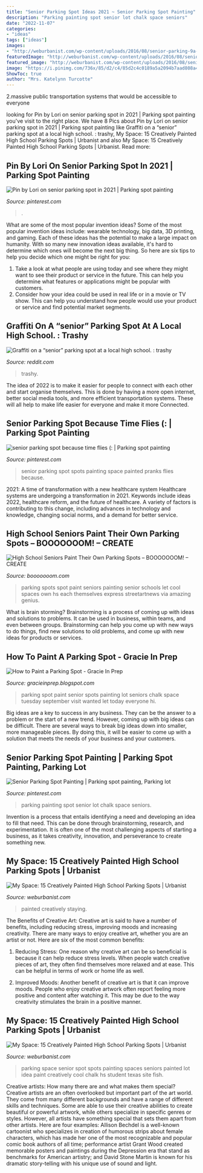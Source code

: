```yaml
---
title: "Senior Parking Spot Ideas 2021 ~ Senior Parking Spot Painting"
description: "Parking painting spot senior lot chalk space seniors"
date: "2022-11-07"
categories:
- "ideas"
tags: ["ideas"]
images:
- "http://weburbanist.com/wp-content/uploads/2016/08/senior-parking-9a-1-644x858.jpg"
featuredImage: "http://weburbanist.com/wp-content/uploads/2016/08/senior-parking-9a-1-644x858.jpg"
featured_image: "http://weburbanist.com/wp-content/uploads/2016/08/senior-parking-9a-1-644x858.jpg"
image: "https://i.pinimg.com/736x/85/d2/c4/85d2c4c0189a5a2094b7aad808a45011.jpg"
ShowToc: true
author: "Mrs. Katelynn Turcotte"
---
```



2.massive public transportation systems that would be accessible to everyone

	

		
looking for Pin by Lori on senior parking spot in 2021 | Parking spot painting you've visit to the right place. We have 8 Pics about Pin by Lori on senior parking spot in 2021 | Parking spot painting like Graffiti on a “senior” parking spot at a local high school. : trashy, My Space: 15 Creatively Painted High School Parking Spots | Urbanist and also My Space: 15 Creatively Painted High School Parking Spots | Urbanist. Read more:
		
    
## Pin By Lori On Senior Parking Spot In 2021 | Parking Spot Painting

<img loading=lazy src="https://i.pinimg.com/736x/85/d2/c4/85d2c4c0189a5a2094b7aad808a45011.jpg" onerror="this.onerror=null;this.src='https://tse4.mm.bing.net/th?id=OIP.Cfs2gNXcl_ridG5rNs4YtgHaJ3&amp;pid=15.1';" alt="Pin by Lori on senior parking spot in 2021 | Parking spot painting">

_Source: pinterest.com_

>. 

	

What are some of the most popular invention ideas?
Some of the most popular invention ideas include: wearable technology, big data, 3D printing, and gaming. Each of these ideas has the potential to make a large impact on humanity. With so many new innovation ideas available, it's hard to determine which ones will become the next big thing. So here are six tips to help you decide which one might be right for you: 
1) Take a look at what people are using today and see where they might want to see their product or service in the future. This can help you determine what features or applications might be popular with customers. 
2) Consider how your idea could be used in real life or in a movie or TV show. This can help you understand how people would use your product or service and find potential market segments.

    
## Graffiti On A “senior” Parking Spot At A Local High School. : Trashy

<img loading=lazy src="https://i.redd.it/s1052s894ri11.jpg" onerror="this.onerror=null;this.src='https://tse3.mm.bing.net/th?id=OIP.LmtVxmCBXSsOl3L8rv5GoAHaJ3&amp;pid=15.1';" alt="Graffiti on a “senior” parking spot at a local high school. : trashy">

_Source: reddit.com_

>trashy. 

	

The idea of 2022 is to make it easier for people to connect with each other and start organise themselves. This is done by having a more open internet, better social media tools, and more efficient transportation systems. These will all help to make life easier for everyone and make it more Connected.

    
## Senior Parking Spot Because Time Flies (: | Parking Spot Painting

<img loading=lazy src="https://i.pinimg.com/originals/a6/cf/53/a6cf53800b7dc49013ca88b6a8e670b2.jpg" onerror="this.onerror=null;this.src='https://tse2.mm.bing.net/th?id=OIP.RUFc2cyBb1jNM2BBzhQcqQHaJ4&amp;pid=15.1';" alt="senior parking spot because time flies (: | Parking spot painting">

_Source: pinterest.com_

>senior parking spot spots painting space painted pranks flies because. 

	

2021: A time of transformation with a new healthcare system
Healthcare systems are undergoing a transformation in 2021. Keywords include ideas 2022, healthcare reform, and the future of healthcare. A variety of factors is contributing to this change, including advances in technology and knowledge, changing social norms, and a demand for better service.

    
## High School Seniors Paint Their Own Parking Spots – BOOOOOOOM! – CREATE

<img loading=lazy src="https://www.booooooom.com/wp-content/uploads/2016/08/Parking13.jpg" onerror="this.onerror=null;this.src='https://tse4.mm.bing.net/th?id=OIP.kKiHrH0LOMzvx1ibJlYefAHaH2&amp;pid=15.1';" alt="High School Seniors Paint Their Own Parking Spots – BOOOOOOOM! – CREATE">

_Source: booooooom.com_

>parking spots spot paint seniors painting senior schools let cool spaces own hs each themselves express streetartnews via amazing genius. 

	

What is brain storming?
Brainstorming is a process of coming up with ideas and solutions to problems. It can be used in business, within teams, and even between groups. Brainstorming can help you come up with new ways to do things, find new solutions to old problems, and come up with new ideas for products or services.

    
## How To Paint A Parking Spot - Gracie In Prep

<img loading=lazy src="https://3.bp.blogspot.com/-Xhd4oXIMoFI/V8cW2zGlMzI/AAAAAAADDKU/SdWtj-BKNxcDKzIQyww0g9WMzJtxJRsjgCKgB/s1600/IMG_20160827_205416.jpg" onerror="this.onerror=null;this.src='https://tse4.mm.bing.net/th?id=OIP.C3v9ftNDX-A_JGQHykNlQAHaHa&amp;pid=15.1';" alt="How to Paint a Parking Spot - Gracie In Prep">

_Source: gracieinprep.blogspot.com_

>parking spot paint senior spots painting lot seniors chalk space tuesday september visit wanted let today everyone hi. 

	

Big ideas are a key to success in any business. They can be the answer to a problem or the start of a new trend. However, coming up with big ideas can be difficult. There are several ways to break big ideas down into smaller, more manageable pieces. By doing this, it will be easier to come up with a solution that meets the needs of your business and your customers.

    
## Senior Parking Spot Painting | Parking Spot Painting, Parking Lot

<img loading=lazy src="https://i.pinimg.com/736x/ac/a2/c1/aca2c1fe88f4c67b846a78c7e7650bc7.jpg" onerror="this.onerror=null;this.src='https://tse4.mm.bing.net/th?id=OIP.g1PJJ0jNpzZKdEdCRwucFQHaJ3&amp;pid=15.1';" alt="Senior Parking Spot Painting | Parking spot painting, Parking lot">

_Source: pinterest.com_

>parking painting spot senior lot chalk space seniors. 

	

Invention is a process that entails identifying a need and developing an idea to fill that need. This can be done through brainstorming, research, and experimentation. It is often one of the most challenging aspects of starting a business, as it takes creativity, innovation, and perseverance to create something new.

    
## My Space: 15 Creatively Painted High School Parking Spots | Urbanist

<img loading=lazy src="https://weburbanist.com/wp-content/uploads/2016/08/senior-parking-8a-644x483.jpg" onerror="this.onerror=null;this.src='https://tse1.mm.bing.net/th?id=OIP.aJGeT0NjbV9aglTRrPmruwHaFj&amp;pid=15.1';" alt="My Space: 15 Creatively Painted High School Parking Spots | Urbanist">

_Source: weburbanist.com_

>painted creatively staying. 

	

The Benefits of Creative Art:
Creative art is said to have a number of benefits, including reducing stress, improving moods and increasing creativity. There are many ways to enjoy creative art, whether you are an artist or not. Here are six of the most common benefits:
1. Reducing Stress: One reason why creative art can be so beneficial is because it can help reduce stress levels. When people watch creative pieces of art, they often find themselves more relaxed and at ease. This can be helpful in terms of work or home life as well.

2. Improved Moods: Another benefit of creative art is that it can improve moods. People who enjoy creative artwork often report feeling more positive and content after watching it. This may be due to the way creativity stimulates the brain in a positive manner.


    
## My Space: 15 Creatively Painted High School Parking Spots | Urbanist

<img loading=lazy src="http://weburbanist.com/wp-content/uploads/2016/08/senior-parking-9a-1-644x858.jpg" onerror="this.onerror=null;this.src='https://tse4.mm.bing.net/th?id=OIP.tt-2OlWKH4RgH1rTojEAbAHaJ3&amp;pid=15.1';" alt="My Space: 15 Creatively Painted High School Parking Spots | Urbanist">

_Source: weburbanist.com_

>parking space senior spot spots painting spaces seniors painted lot idea paint creatively cool chalk hs student texas site fish. 

	

Creative artists: How many there are and what makes them special?
Creative artists are an often overlooked but important part of the art world. They come from many different backgrounds and have a range of different skills and techniques. Some are able to use their creative abilities to create beautiful or powerful artwork, while others specialize in specific genres or styles. However, all artists have something special that sets them apart from other artists. Here are four examples: 
Allison Bechdel is a well-known cartoonist who specializes in creation of humorous strips about female characters, which has made her one of the most recognizable and popular comic book authors of all time; performance artist Grant Wood created memorable posters and paintings during the Depression era that stand as benchmarks for American artistry; and David Stone Martin is known for his dramatic story-telling with his unique use of sound and light.

